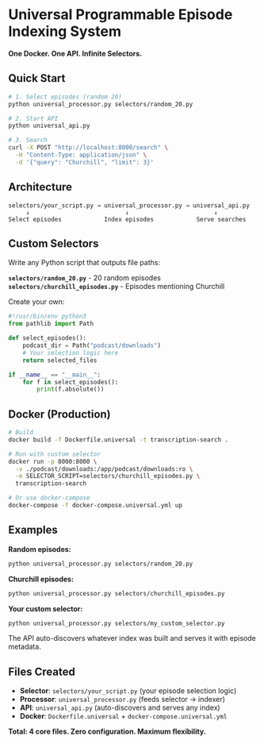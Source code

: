 # Universal Programmable Episode Indexing System

**One Docker. One API. Infinite Selectors.**

## Quick Start

```bash
# 1. Select episodes (random 20)
python universal_processor.py selectors/random_20.py

# 2. Start API
python universal_api.py

# 3. Search
curl -X POST "http://localhost:8000/search" \
  -H "Content-Type: application/json" \
  -d '{"query": "Churchill", "limit": 3}'
```

## Architecture

```
selectors/your_script.py → universal_processor.py → universal_api.py
     ↓                           ↓                        ↓
Select episodes            Index episodes            Serve searches
```

## Custom Selectors

Write any Python script that outputs file paths:

**`selectors/random_20.py`** - 20 random episodes
**`selectors/churchill_episodes.py`** - Episodes mentioning Churchill

Create your own:
```python
#!/usr/bin/env python3
from pathlib import Path

def select_episodes():
    podcast_dir = Path("podcast/downloads")
    # Your selection logic here
    return selected_files

if __name__ == "__main__":
    for f in select_episodes():
        print(f.absolute())
```

## Docker (Production)

```bash
# Build
docker build -f Dockerfile.universal -t transcription-search .

# Run with custom selector
docker run -p 8000:8000 \
  -v ./podcast/downloads:/app/podcast/downloads:ro \
  -e SELECTOR_SCRIPT=selectors/churchill_episodes.py \
  transcription-search

# Or use docker-compose
docker-compose -f docker-compose.universal.yml up
```

## Examples

**Random episodes:**
```bash
python universal_processor.py selectors/random_20.py
```

**Churchill episodes:**
```bash  
python universal_processor.py selectors/churchill_episodes.py
```

**Your custom selector:**
```bash
python universal_processor.py selectors/my_custom_selector.py
```

The API auto-discovers whatever index was built and serves it with episode metadata.

## Files Created

- **Selector**: `selectors/your_script.py` (your episode selection logic)
- **Processor**: `universal_processor.py` (feeds selector → indexer)  
- **API**: `universal_api.py` (auto-discovers and serves any index)
- **Docker**: `Dockerfile.universal` + `docker-compose.universal.yml`

**Total: 4 core files. Zero configuration. Maximum flexibility.** 